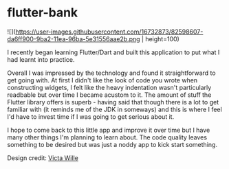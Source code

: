 # flutter-bank

![](https://user-images.githubusercontent.com/16732873/82598607-da6ff900-9ba2-11ea-96ba-5e31556aae2b.png | height=100)

I recently began learning Flutter/Dart and built this application to put what I had learnt into practice. 

Overall I was impressed by the technology and found it straightforward to get going with. At first I didn't like the look of code you wrote when constructing widgets, I felt like the heavy indentation wasn't particularly readbable but over time I became acustom to it. The amount of stuff the Flutter library offers is superb - having said that though there is a lot to get familiar with (it reminds me of the JDK in someways) and this is where I feel I'd have to invest time if I was going to get serious about it.

I hope to come back to this little app and improve it over time but I have many other things I'm planning to learn about. The code quality leaves something to be desired but was just a noddy app to kick start something.


Design credit: [Victa Wille](https://dribbble.com/shots/6784316-Banking-app)
